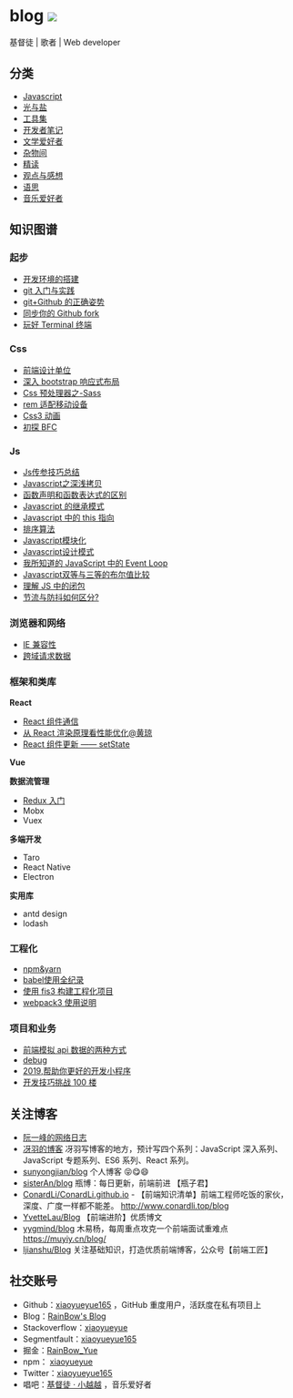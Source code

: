 # blog [![](https://img.shields.io/github/issues/xiaoyueyue165/blog.svg)](https://github.com/xiaoyueyue165/blog/issues)

基督徒 | 歌者 | Web developer

## 分类

- [Javascript](https://github.com/xiaoyueyue165/blog/labels/Javascript)
- [光与盐](https://github.com/xiaoyueyue165/blog/labels/%E5%85%89%E4%B8%8E%E7%9B%90)
- [工具集](https://github.com/xiaoyueyue165/blog/labels/%E5%B7%A5%E5%85%B7%E9%9B%86)
- [开发者笔记](https://github.com/xiaoyueyue165/blog/labels/%E5%BC%80%E5%8F%91%E8%80%85%E7%AC%94%E8%AE%B0)
- [文学爱好者](https://github.com/xiaoyueyue165/blog/labels/%E6%96%87%E5%AD%A6%E7%88%B1%E5%A5%BD%E8%80%85)
- [杂物间](https://github.com/xiaoyueyue165/blog/labels/%E6%9D%82%E7%89%A9%E9%97%B4)
- [精读](https://github.com/xiaoyueyue165/blog/labels/%E7%B2%BE%E8%AF%BB)
- [观点与感想](https://github.com/xiaoyueyue165/blog/labels/%E8%A7%82%E7%82%B9%E4%B8%8E%E6%84%9F%E6%83%B3)
- [语思](https://github.com/xiaoyueyue165/blog/labels/%E8%AF%AD%E6%80%9D)
- [音乐爱好者](https://github.com/xiaoyueyue165/blog/labels/%E9%9F%B3%E4%B9%90%E7%88%B1%E5%A5%BD%E8%80%85)

## 知识图谱

### 起步

- [开发环境的搭建](https://github.com/xiaoyueyue165/blog/issues/3)
- [git 入门与实践](https://github.com/xiaoyueyue165/blog/issues/1)
- [git+Github 的正确姿势](https://github.com/xiaoyueyue165/blog/issues/2)
- [同步你的 Github fork](https://github.com/xiaoyueyue165/blog/issues/48)
- [玩好 Terminal 终端 ](https://github.com/xiaoyueyue165/blog/issues/42)

### Css

- [前端设计单位](https://github.com/xiaoyueyue165/blog/issues/27)
- [深入 bootstrap 响应式布局 ](https://github.com/xiaoyueyue165/blog/issues/37)
- [Css 预处理器之-Sass ](https://github.com/xiaoyueyue165/blog/issues/38)
- [rem 适配移动设备 ](https://github.com/xiaoyueyue165/blog/issues/39)
- [Css3 动画](https://github.com/xiaoyueyue165/blog/issues/40)
- [初探 BFC](https://github.com/xiaoyueyue165/blog/issues/79)

### Js

- [Js传参技巧总结](https://github.com/xiaoyueyue165/blog/issues/5)
- [Javascript之深浅拷贝 ](https://github.com/xiaoyueyue165/blog/issues/6)
- [函数声明和函数表达式的区别](https://github.com/xiaoyueyue165/blog/issues/10)
- [Javascript 的继承模式](https://github.com/xiaoyueyue165/blog/issues/17)
- [Javascript 中的 this 指向](https://github.com/xiaoyueyue165/blog/issues/18)
- [排序算法](https://github.com/xiaoyueyue165/blog/issues/22)
- [Javascript模块化 ](https://github.com/xiaoyueyue165/blog/issues/23)
- [Javascript设计模式](https://github.com/xiaoyueyue165/blog/issues/26)
- [我所知道的 JavaScript 中的 Event Loop](https://github.com/xiaoyueyue165/blog/issues/30)
- [Javascript双等与三等的布尔值比较](https://github.com/xiaoyueyue165/blog/issues/44)
- [理解 JS 中的闭包](https://github.com/xiaoyueyue165/blog/issues/73)
- [节流与防抖如何区分?](https://github.com/xiaoyueyue165/blog/issues/74)


### 浏览器和网络

- [IE 兼容性](https://github.com/xiaoyueyue165/blog/issues/43)
- [跨域请求数据 ](https://github.com/xiaoyueyue165/blog/issues/8)

### 框架和类库

**React**

- [React 组件通信](https://github.com/xiaoyueyue165/blog/issues/28)
- [从 React 渲染原理看性能优化@黄琼](https://github.com/xiaoyueyue165/blog/issues/50)
- [React 组件更新 —— setState](https://github.com/xiaoyueyue165/blog/issues/82)

**Vue**

**数据流管理**

- [Redux 入门](https://github.com/xiaoyueyue165/blog/issues/34)
- Mobx
- Vuex

**多端开发**

- Taro 
- React Native
- Electron

**实用库**

- antd design
- lodash





### 工程化

- [npm&yarn](https://github.com/xiaoyueyue165/blog/issues/7)
- [babel使用全纪录](https://github.com/xiaoyueyue165/blog/issues/16)
- [使用 fis3 构建工程化项目](https://github.com/xiaoyueyue165/blog/issues/14)
- [webpack3 使用说明](https://github.com/xiaoyueyue165/blog/issues/33)

### 项目和业务

- [前端模拟 api 数据的两种方式](https://github.com/xiaoyueyue165/blog/issues/25)
- [debug](https://github.com/xiaoyueyue165/blog/issues/29)
- [2019,帮助你更好的开发小程序](https://github.com/xiaoyueyue165/blog/issues/47)
- [开发技巧挑战 100 楼](https://github.com/xiaoyueyue165/blog/issues/49)


## 关注博客

- [阮一峰的网络日志](http://www.ruanyifeng.com/blog/archives.html)
- [冴羽的博客](https://github.com/mqyqingfeng/Blog) 冴羽写博客的地方，预计写四个系列：JavaScript 深入系列、JavaScript 专题系列、ES6 系列、React 系列。
- [sunyongjian/blog](https://github.com/sunyongjian/blog) 个人博客 😝😋😄
- [sisterAn/blog](https://github.com/sisterAn/blog) 瓶博：每日更新，前端前进 【瓶子君】
- [ConardLi/ConardLi.github.io](https://github.com/ConardLi/ConardLi.github.io) - 【前端知识清单】前端工程师吃饭的家伙，深度、广度一样都不能差。 http://www.conardli.top/blog
- [YvetteLau/Blog](https://github.com/YvetteLau/Blog) 【前端进阶】优质博文
- [yygmind/blog](https://github.com/yygmind/blog) 木易杨，每周重点攻克一个前端面试重难点 https://muyiy.cn/blog/
- [ljianshu/Blog](https://github.com/ljianshu/Blog) 关注基础知识，打造优质前端博客，公众号【前端工匠】

## 社交账号

- Github：[xiaoyueyue165](https://github.com/xiaoyueyue165) ，GitHub 重度用户，活跃度在私有项目上
- Blog：[RainBow's Blog](https://xiaoyueyue.org/issue-blog)
- Stackoverflow：[xiaoyueyue](https://stackoverflow.com/users/8273471/xiaoyueyue)
- Segmentfault：[xiaoyueyue165](https://segmentfault.com/u/xiaoyueyue165)
- 掘金：[RainBow_Yue](https://juejin.im/user/5bee79b6e51d4535a65be490)
- npm： [xiaoyueyue](https://www.npmjs.com/~xiaoyueyue)
- Twitter：[xiaoyueyue165](https://twitter.com/xiaoyueyue165)
- 唱吧：[基督徒 · 小越越](http://changba.com/u/39302742) ，音乐爱好者
